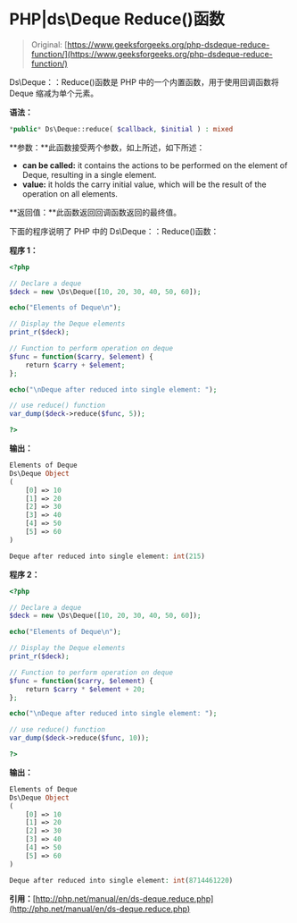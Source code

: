 # PHP|ds\Deque Reduce()函数

> Original: [https://www.geeksforgeeks.org/php-dsdeque-reduce-function/](https://www.geeksforgeeks.org/php-dsdeque-reduce-function/)

Ds\Deque：：Reduce()函数是 PHP 中的一个内置函数，用于使用回调函数将 Deque 缩减为单个元素。

**语法：**

```php
*public* Ds\Deque::reduce( $callback, $initial ) : mixed
```

**参数：**此函数接受两个参数，如上所述，如下所述：

*   **can be called:** it contains the actions to be performed on the element of Deque, resulting in a single element.
*   **value:** it holds the carry initial value, which will be the result of the operation on all elements.

**返回值：**此函数返回回调函数返回的最终值。

下面的程序说明了 PHP 中的 Ds\Deque：：Reduce()函数：

**程序 1：**

```php
<?php

// Declare a deque
$deck = new \Ds\Deque([10, 20, 30, 40, 50, 60]);

echo("Elements of Deque\n");

// Display the Deque elements
print_r($deck);

// Function to perform operation on deque
$func = function($carry, $element) {
    return $carry + $element;
};

echo("\nDeque after reduced into single element: ");

// use reduce() function
var_dump($deck->reduce($func, 5));

?>
```

**输出：**

```php
Elements of Deque
Ds\Deque Object
(
    [0] => 10
    [1] => 20
    [2] => 30
    [3] => 40
    [4] => 50
    [5] => 60
)

Deque after reduced into single element: int(215)

```

**程序 2：**

```php
<?php

// Declare a deque
$deck = new \Ds\Deque([10, 20, 30, 40, 50, 60]);

echo("Elements of Deque\n");

// Display the Deque elements
print_r($deck);

// Function to perform operation on deque
$func = function($carry, $element) {
    return $carry * $element + 20;
};

echo("\nDeque after reduced into single element: ");

// use reduce() function
var_dump($deck->reduce($func, 10));

?>
```

**输出：**

```php
Elements of Deque
Ds\Deque Object
(
    [0] => 10
    [1] => 20
    [2] => 30
    [3] => 40
    [4] => 50
    [5] => 60
)

Deque after reduced into single element: int(8714461220)

```

**引用：**[http://php.net/manual/en/ds-deque.reduce.php](http://php.net/manual/en/ds-deque.reduce.php)